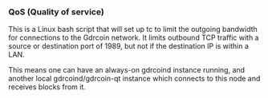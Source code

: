 ### QoS (Quality of service) ###

This is a Linux bash script that will set up tc to limit the outgoing bandwidth for connections to the Gdrcoin network. It limits outbound TCP traffic with a source or destination port of 1989, but not if the destination IP is within a LAN.

This means one can have an always-on gdrcoind instance running, and another local gdrcoind/gdrcoin-qt instance which connects to this node and receives blocks from it.
